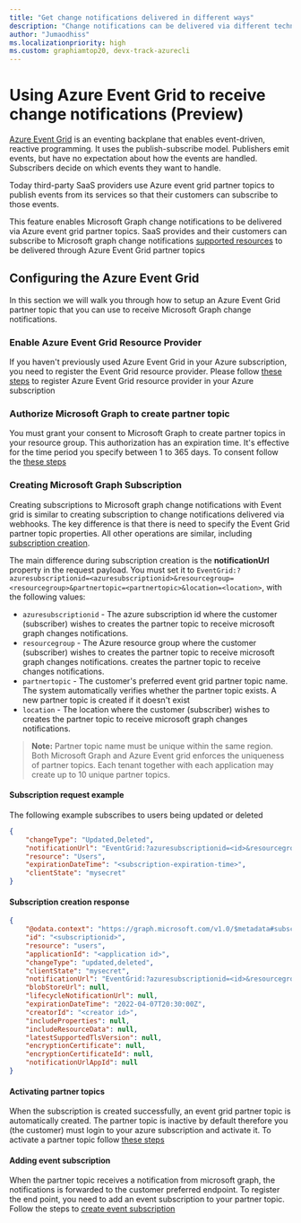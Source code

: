```yaml
---
title: "Get change notifications delivered in different ways"
description: "Change notifications can be delivered via different technologies, including webhooks and Azure Event Hubs."
author: "Jumaodhiss"
ms.localizationpriority: high
ms.custom: graphiamtop20, devx-track-azurecli
---
```


# Using Azure Event Grid to receive change notifications (Preview)

[Azure Event Grid](https://docs.microsoft.com/en-us/azure/event-grid/compare-messaging-services#azure-event-grid) is an eventing backplane that enables event-driven, reactive programming. It uses the publish-subscribe model. Publishers emit events, but have no expectation about how the events are handled. Subscribers decide on which events they want to handle.

Today third-party SaaS providers use Azure event grid partner topics to publish events from its services so that their customers can subscribe to those events.  

This feature enables Microsoft Graph change notifications to be delivered via Azure event grid partner topics. SaaS provides and their customers can subscribe to Microsoft graph change notifications [supported resources](https://docs.microsoft.com/en-us/graph/api/resources/webhooks?view=graph-rest-1.0) to be delivered through Azure Event Grid partner topics

## Configuring the Azure Event Grid

In this section we will walk you through how to setup an Azure Event Grid partner topic that you can use to receive Microsoft Graph change notifications.

### Enable Azure Event Grid Resource Provider

If you haven't previously used Azure Event Grid in your Azure subscription, you need to register the Event Grid resource provider. Please follow [these steps](https://docs.microsoft.com/en-us/azure/event-grid/custom-event-quickstart-portal#enable-event-grid-resource-provider) to register Azure Event Grid resource provider in your Azure subscription
### Authorize Microsoft Graph to create partner topic
You must grant your consent to Microsoft Graph to create partner topics in your resource group. This authorization has an expiration time. It's effective for the time period you specify between 1 to 365 days. To consent follow the [these steps](https://docs.microsoft.com/en-us/azure/event-grid/subscribe-to-partner-events#authorize-partner-to-create-a-partner-topic)
### Creating Microsoft Graph Subscription
Creating subscriptions to Microsoft graph change notifications with Event grid is similar to creating subscription to change notifications delivered via webhooks. The key difference is that there is need to specify the Event Grid partner topic properties. All other operations are similar, including [subscription creation](/graph/api/subscription-post-subscriptions).

The main difference during subscription creation is the **notificationUrl** property in the request payload. You must set it to `EventGrid:?azuresubscriptionid=<azuresubscriptionid>&resourcegroup=<resourcegroup>&partnertopic=<partnertopic>&location=<location>`, with the following values:

- `azuresubscriptionid` - The azure subscription id where the customer (subscriber) wishes to creates the partner topic to receive microsoft graph changes notifications.
- `resourcegroup` - The Azure resource group where the customer (subscriber) wishes to creates the partner topic to receive microsoft graph changes notifications. creates the partner topic to receive changes notifications.
- `partnertopic` - The customer's preferred event grid partner topic name. The system automatically verifies whether the partner topic exists. A new partner topic is created if it doesn't exist
- `location` - The location where the customer (subscriber) wishes to creates the partner topic to receive microsoft graph changes notifications.

> **Note:** Partner topic name must be unique within the same region. Both Microsoft Graph and Azure Event grid enforces the uniqueness of partner topics. Each tenant together with each application may create up to 10 unique partner topics.

#### Subscription request example
The following example subscribes to users being updated or deleted
```json
{
    "changeType": "Updated,Deleted",
    "notificationUrl": "EventGrid:?azuresubscriptionid=<id>&resourcegroup=<rg>&partnertopic=<topic>&location=<location>",
    "resource": "Users",
    "expirationDateTime": "<subscription-expiration-time>",
    "clientState": "mysecret"
}
```
#### Subscription creation response
```json
{
    "@odata.context": "https://graph.microsoft.com/v1.0/$metadata#subscriptions/$entity",
    "id": "<subscriptionid>",
    "resource": "users",
    "applicationId": "<application id>",
    "changeType": "updated,deleted",
    "clientState": "mysecret",
    "notificationUrl": "EventGrid:?azuresubscriptionid=<id>&resourcegroup=<rg>&partnertopic=<topic>",
    "blobStoreUrl": null,
    "lifecycleNotificationUrl": null,
    "expirationDateTime": "2022-04-07T20:30:00Z",
    "creatorId": "<creator id>",
    "includeProperties": null,
    "includeResourceData": null,
    "latestSupportedTlsVersion": null,
    "encryptionCertificate": null,
    "encryptionCertificateId": null,
    "notificationUrlAppId": null
}
```
#### Activating partner topics
When the subscription is created successfully, an event grid partner topic is automatically created. The partner topic is inactive by default therefore you (the customer) must login to your azure subscription and activate it. To activate a partner topic follow [these steps](https://docs.microsoft.com/en-us/azure/event-grid/subscribe-to-partner-events#activate-a-partner-topic)

#### Adding event subscription
When the partner topic receives a notification from microsoft graph, the notifications is forwarded to the customer preferred endpoint. To register the end point, you need to add an event subscription to your partner topic. Follow the steps to [create event subscription](https://docs.microsoft.com/en-us/azure/event-grid/subscribe-to-partner-events#subscribe-to-events)